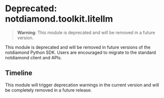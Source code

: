 # Deprecated: notdiamond.toolkit.litellm

> **Warning**: This module is deprecated and will be removed in a future version.

This module is deprecated and will be removed in future versions of the notdiamond Python SDK. Users are encouraged to migrate to the standard notdiamond client and APIs.

## Timeline

This module will trigger deprecation warnings in the current version and will be completely removed in a future release. 